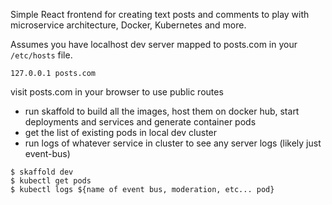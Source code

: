 Simple React frontend for creating text posts and comments to play with microservice architecture, Docker, Kubernetes and more.

Assumes you have localhost dev server mapped to posts.com in your `/etc/hosts` file.
```
127.0.0.1 posts.com
```

visit posts.com in your browser to use public routes

- run skaffold to build all the images, host them on docker hub, start deployments and services and generate container pods
- get the list of existing pods in local dev cluster
- run logs of whatever service in cluster to see any server logs (likely just event-bus)
```
$ skaffold dev
$ kubectl get pods
$ kubectl logs ${name of event bus, moderation, etc... pod}
```
